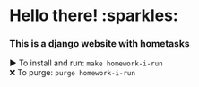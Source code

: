 <h1>Hello there! :sparkles:</h1>

<h3>This is a django website with hometasks</h3>
▶️ To install and run: <code>make homework-i-run</code><br />
❌ To purge: <code>purge homework-i-run</code></li>
